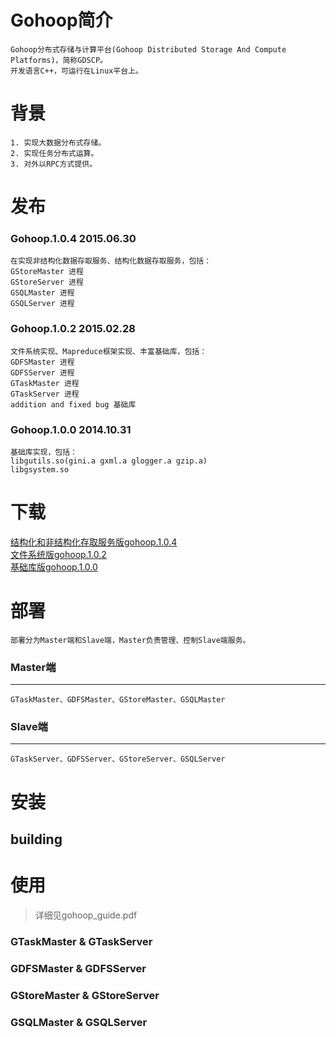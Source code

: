 Gohoop简介
====
    Gohoop分布式存储与计算平台(Gohoop Distributed Storage And Compute Platforms)，简称GDSCP。
    开发语言C++，可运行在Linux平台上。

背景
====
    1. 实现大数据分布式存储。
    2. 实现任务分布式运算。
    3. 对外以RPC方式提供。

发布
====
### Gohoop.1.0.4 2015.06.30
    在实现非结构化数据存取服务、结构化数据存取服务，包括：
    GStoreMaster 进程
    GStoreServer 进程
    GSQLMaster 进程
    GSQLServer 进程

### Gohoop.1.0.2 2015.02.28
    文件系统实现、Mapreduce框架实现、丰富基础库，包括：
    GDFSMaster 进程
    GDFSServer 进程
    GTaskMaster 进程
    GTaskServer 进程
    addition and fixed bug 基础库

### Gohoop.1.0.0 2014.10.31
    基础库实现，包括：
    libgutils.so(gini.a gxml.a glogger.a gzip.a)
    libgsystem.so

下载
====
[结构化和非结构化存取服务版gohoop.1.0.4](https://github.com/Gohoop/Gohoop/tag/gohoop.1.0.0.tar.gz) <br />
[文件系统版gohoop.1.0.2](https://github.com/Gohoop/Gohoop/tag/gohoop.1.0.2.tar.gz) <br />
[基础库版gohoop.1.0.0](https://github.com/Gohoop/Gohoop/tag/gohoop.1.0.4.tar.gz) <br />

部署
====
    部署分为Master端和Slave端，Master负责管理、控制Slave端服务。

### Master端
----
    GTaskMaster、GDFSMaster、GStoreMaster、GSQLMaster

### Slave端
----
    GTaskServer、GDFSServer、GStoreServer、GSQLServer

安装
====
building
----

使用
====
> 详细见gohoop_guide.pdf

### GTaskMaster & GTaskServer

### GDFSMaster & GDFSServer

### GStoreMaster & GStoreServer

### GSQLMaster & GSQLServer
